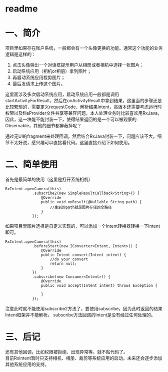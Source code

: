 readme
===
# 一、简介
项目里如果存在账户系统，一般都会有一个头像更换的功能。通常这个功能的业务逻辑是这样的：
1. 点击头像弹出一个对话框提示用户从相册或者相机中选择一张图片；
2. 启动系统应用（相机or相册）拿到图片；
3. 再启动系统应用裁剪图片；
4. 最后发请求上传这个图片。

这里面涉及多次启动系统应用，启动系统应用一般都是调用startActivityForResult，然后在onActivityResult中拿到结果，这里面的步骤还是比较繁琐的，需要定义requestCode、解析结果Intent，高版本还需要考虑运行时权限以及fileProvider文件共享等兼容问题。本人处理业务时比较喜欢用RxJava，因此，这一块能不能封装一下，使得结果返回的是一个可以被观察的Observable，其他的细节都屏蔽掉呢？

通过无UI的fragment来处理回调，然后结合RxJava封装一下，问题应该不大。细节不太好说，感兴趣可以直接看代码。这里直接介绍下如何使用。
# 二、简单使用
首先是最简单的使用（这里是打开系统相机）

```
RxIntent.openCamera(this)
            .subscribe2(new SimpleResultCallback<String>() {
                @Override
                public void onResult(@Nullable String path) {
                    //拿到的path就是图片存储的全路径
                }
            });
```
如果项目里图片选择是自定义实现的，可以添加一个Intent转换器转换一下Intent即可。


```
RxIntent.openCamera(this)
            .beforeStart(new IConverter<Intent, Intent>() {
                @Override
                public Intent convert(Intent intent) {
                    //do your convert
                    return null;
                }
            })
            .subscribe(new Consumer<Intent>() {
                @Override
                public void accept(Intent intent) throws Exception {

                }
            });
```

注意此时就不能使用subscribe2方法了，要使用subscribe，因为此时返回的结果Intent框架并不能解析。
subscribe方法回调的Intent是没有经过任何处理的。

# 三、后记
还有其他回调，比如权限被拒绝、出现异常等，就不贴代码了。  
目前RxIntent暂时只支持相机、相册、裁剪等系统应用的启动，未来还会逐步添加其他系统应用的支持。

